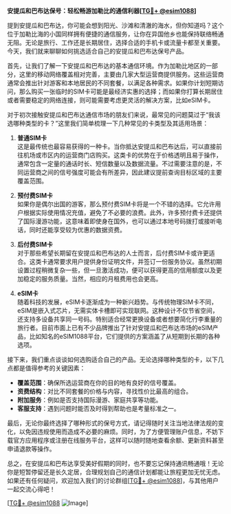 **安提瓜和巴布达保号：轻松畅游加勒比的通信利器[[TG💪+ @esim1088](https://t.me/s/esim1088)]**

提到安提瓜和巴布达，你可能会想到阳光、沙滩和清澈的海水，但你知道吗？这个位于加勒比海的小国同样拥有便捷的通信服务，让你在异国他乡也能保持联络畅通无阻。无论是旅行、工作还是长期居住，选择合适的手机卡或流量卡都至关重要。今天，我们就来聊聊如何挑选适合自己的安提瓜和巴布达保号产品。

首先，让我们了解一下安提瓜和巴布达的基本通信环境。作为加勒比地区的一部分，这里的移动网络覆盖相对完善，主要由几家大型运营商提供服务。这些运营商通常会推出针对游客和本地居民的不同套餐，以满足各种需求。如果你计划短期访问，那么购买一张临时的SIM卡可能是最经济实惠的选择；而如果你打算长期居住或者需要稳定的网络连接，则可能需要考虑更灵活的解决方案，比如eSIM卡。

对于初次接触安提瓜和巴布达通信市场的朋友们来说，最常见的问题莫过于“我该选哪种类型的卡？”这里我们简单梳理一下几种常见的卡类型及其适用场景：

1. **普通SIM卡**  
   这是最传统也最容易获得的一种卡。当你抵达安提瓜和巴布达后，可以直接前往机场或市区内的运营商门店购买。这类卡的优势在于价格透明且易于操作，通常包含一定量的通话时长、短信数量以及数据流量。不过需要注意的是，不同运营商之间的信号强度可能会有所差异，因此建议提前查询目标区域的主要覆盖范围。

2. **预付费SIM卡**  
   如果你是偶尔出国的游客，那么预付费SIM卡将是一个不错的选择。它允许用户根据实际使用情况充值，避免了不必要的浪费。此外，许多预付费卡还提供了国际漫游功能，这意味着即使身在国外，也可以通过本地号码拨打或接听电话，同时还能享受较为优惠的数据资费。

3. **后付费SIM卡**  
   对于那些希望长期留在安提瓜和巴布达的人士而言，后付费SIM卡或许更适合。这类卡通常要求用户提供身份证明文件，并签订一份服务协议。虽然初期设置过程稍微复杂一些，但一旦激活成功，便可以获得更高的信用额度以及更加稳定的服务质量。当然，相应的月租费用也会更高。

4. **eSIM卡**  
   随着科技的发展，eSIM卡逐渐成为一种新兴趋势。与传统物理SIM卡不同，eSIM是嵌入式芯片，无需实体卡槽即可实现联网。这种设计不仅节省空间，还支持多设备共享同一号码。特别适合经常更换设备或者想要简化行李重量的旅行者。目前市面上已有不少品牌推出了针对安提瓜和巴布达市场的eSIM产品，比如知名的eSIM1088平台，它们提供的方案涵盖了从短期到长期的各种选项。

接下来，我们重点谈谈如何选购适合自己的产品。无论选择哪种类型的卡，以下几点都是值得参考的关键因素：

- **覆盖范围**：确保所选运营商在你的目的地有良好的信号覆盖。
- **资费结构**：对比不同套餐的价格与内容，寻找性价比最高的组合。
- **附加服务**：例如是否支持国际漫游、家庭共享等功能。
- **客服支持**：遇到问题时能否及时得到帮助也是考量标准之一。

最后，无论你最终选择了哪种形式的保号方式，请记得随时关注当地法律法规的变化，以免因违规使用而造成不必要的麻烦。同时，为了方便管理账户信息，不妨下载官方应用程序或注册在线服务平台，这样可以随时随地查看余额、更新资料甚至申请退款等操作。

总之，在安提瓜和巴布达享受美好假期的同时，也不要忘记保持通讯畅通哦！无论你是短暂停留还是长久定居，合理规划自己的通信计划都能让旅程更加无忧无虑。如果还有任何疑问，欢迎加入我们的讨论群组[[TG💪+ @esim1088](https://t.me/s/esim1088)]，与其他用户一起交流心得吧！

[[TG💪+ @esim1088](https://t.me/s/esim1088) ![Image](https://i.postimg.cc/4NQfJmqS/Snipaste-2025-05-13-00-14-12.png)]